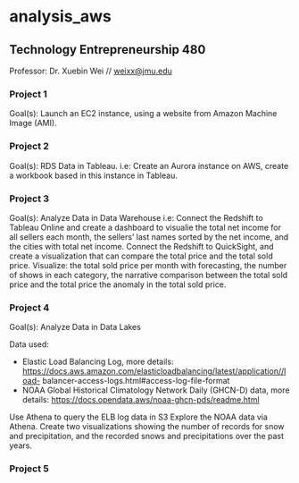 # analysis_aws

## Technology Entrepreneurship 480
Professor: Dr. Xuebin Wei // weixx@jmu.edu

### Project 1
Goal(s): Launch an EC2 instance, using a website from Amazon Machine Image (AMI).

### Project 2
Goal(s): RDS Data in Tableau.
  i.e: Create an Aurora instance on AWS, create a workbook based in this instance in Tableau.

### Project 3
Goal(s): Analyze Data in Data Warehouse
  i.e: Connect the Redshift to Tableau Online and create a dashboard to visualie the total net income for all sellers each month, the sellers’ last names sorted by the net income, and the cities with total net income.
  Connect the Redshift to QuickSight, and create a visualization that can compare the total price and the total sold price.     Visualize: the total sold price per month with forecasting, the number of shows in each category, the narrative comparison between the total sold price and the total price the anomaly in the total sold price.

### Project 4
Goal(s):  Analyze Data in Data Lakes

Data used:
- Elastic Load Balancing Log, more details: https://docs.aws.amazon.com/elasticloadbalancing/latest/application//load- balancer-access-logs.html#access-log-file-format
- NOAA Global Historical Climatology Network Daily (GHCN-D) data, more details: https://docs.opendata.aws/noaa-ghcn-pds/readme.html

Use Athena to query the ELB log data in S3
Explore the NOAA data via Athena. Create two visualizations showing the number of records for snow and
precipitation, and the recorded snows and precipitations over the past years.

### Project 5




